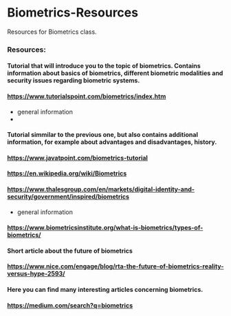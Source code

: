 # Biometrics-Resources
Resources for Biometrics class.

### Resources:

#### Tutorial that will introduce you to the topic of biometrics. Contains information about basics of biometrics, different biometric modalities and security issues regarding biometric systems.
#### https://www.tutorialspoint.com/biometrics/index.htm
- general information
- 


#### Tutorial simmilar to the previous one, but also contains additional information, for example about advantages and disadvantages, history.
#### https://www.javatpoint.com/biometrics-tutorial


#### https://en.wikipedia.org/wiki/Biometrics

#### https://www.thalesgroup.com/en/markets/digital-identity-and-security/government/inspired/biometrics
- general information

#### https://www.biometricsinstitute.org/what-is-biometrics/types-of-biometrics/

#### Short article about the future of biometrics
#### https://www.nice.com/engage/blog/rta-the-future-of-biometrics-reality-versus-hype-2593/

#### Here you can find many interesting articles concerning biometrics.
#### https://medium.com/search?q=biometrics
